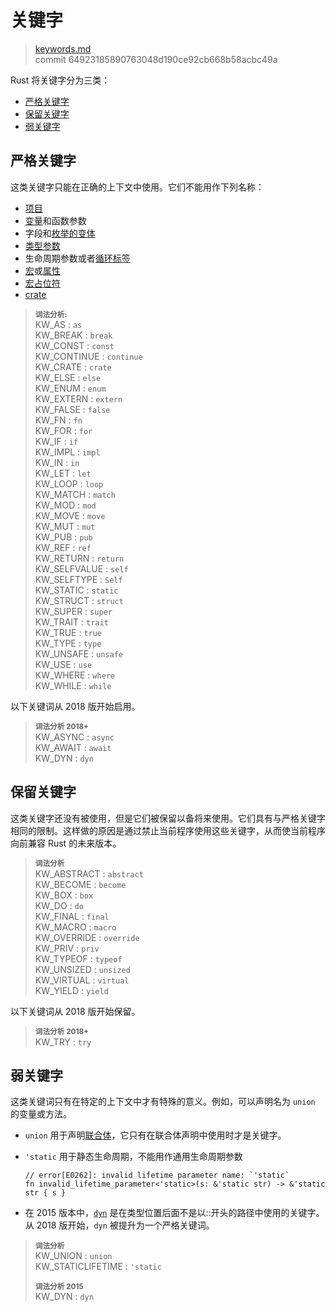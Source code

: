 # 关键字

>[keywords.md](https://github.com/rust-lang/reference/blob/master/src/keywords.md)\
>commit 64923185890763048d190ce92cb668b58acbc49a

Rust 将关键字分为三类：

  - [严格关键字](#严格关键字)
  - [保留关键字](#保留关键字)
  - [弱关键字](#弱关键字)

## 严格关键字

这类关键字只能在正确的上下文中使用。它们不能用作下列名称：

* [项目]
* [变量]和函数参数
* 字段和[枚举的变体]
* [类型参数]
* 生命周期参数或者[循环标签]
* [宏]或[属性]
* [宏占位符]
* [crate]

> **<sup>词法分析:<sup>**\
> KW_AS             : `as`\
> KW_BREAK          : `break`\
> KW_CONST          : `const`\
> KW_CONTINUE       : `continue`\
> KW_CRATE          : `crate`\
> KW_ELSE           : `else`\
> KW_ENUM           : `enum`\
> KW_EXTERN         : `extern`\
> KW_FALSE          : `false`\
> KW_FN             : `fn`\
> KW_FOR            : `for`\
> KW_IF             : `if`\
> KW_IMPL           : `impl`\
> KW_IN             : `in`\
> KW_LET            : `let`\
> KW_LOOP           : `loop`\
> KW_MATCH          : `match`\
> KW_MOD            : `mod`\
> KW_MOVE           : `move`\
> KW_MUT            : `mut`\
> KW_PUB            : `pub`\
> KW_REF            : `ref`\
> KW_RETURN         : `return`\
> KW_SELFVALUE      : `self`\
> KW_SELFTYPE       : `Self`\
> KW_STATIC         : `static`\
> KW_STRUCT         : `struct`\
> KW_SUPER          : `super`\
> KW_TRAIT          : `trait`\
> KW_TRUE           : `true`\
> KW_TYPE           : `type`\
> KW_UNSAFE         : `unsafe`\
> KW_USE            : `use`\
> KW_WHERE          : `where`\
> KW_WHILE          : `while`

以下关键词从 2018 版开始启用。

> **<sup>词法分析 2018+</sup>**\
> KW_ASYNC          : `async`\
> KW_AWAIT          : `await`\
> KW_DYN            : `dyn`

## 保留关键字

这类关键字还没有被使用，但是它们被保留以备将来使用。它们具有与严格关键字相同的限制。这样做的原因是通过禁止当前程序使用这些关键字，从而使当前程序向前兼容 Rust 的未来版本。

> **<sup>词法分析</sup>**\
> KW_ABSTRACT       : `abstract`\
> KW_BECOME         : `become`\
> KW_BOX            : `box`\
> KW_DO             : `do`\
> KW_FINAL          : `final`\
> KW_MACRO          : `macro`\
> KW_OVERRIDE       : `override`\
> KW_PRIV           : `priv`\
> KW_TYPEOF         : `typeof`\
> KW_UNSIZED        : `unsized`\
> KW_VIRTUAL        : `virtual`\
> KW_YIELD          : `yield`

以下关键词从 2018 版开始保留。

> **<sup>词法分析 2018+</sup>**\
> KW_TRY   : `try`

## 弱关键字

这类关键词只有在特定的上下文中才有特殊的意义。例如，可以声明名为 `union` 的变量或方法。

* `union` 用于声明[联合体]，它只有在联合体声明中使用时才是关键字。
* `'static` 用于静态生命周期，不能用作通用生命周期参数

  ```compile_fail
  // error[E0262]: invalid lifetime parameter name: `'static`
  fn invalid_lifetime_parameter<'static>(s: &'static str) -> &'static str { s }
  ```
* 在 2015 版本中，[`dyn`] 是在类型位置后面不是以::开头的路径中使用的关键字。从 2018 版开始，`dyn` 被提升为一个严格关键词。

> **<sup>词法分析</sup>**\
> KW_UNION          : `union`\
> KW_STATICLIFETIME : `'static`
>
> **<sup>词法分析 2015</sup>**\
> KW_DYN            : `dyn`

[项目]: items.md
[变量]: variables.md
[类型参数]: types/parameters.md
[循环标签]: expressions/loop-expr.md#loop-labels
[宏]: macros.md
[属性]: attributes.md
[宏占位符]: macros-by-example.md
[crate]: crates-and-source-files.md
[联合体]: items/unions.md
[枚举的变体]: items/enumerations.md
[`dyn`]: types/trait-object.md